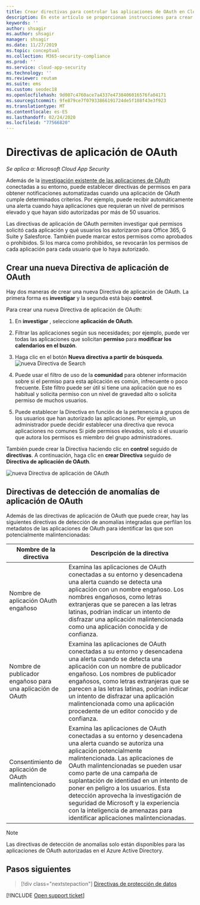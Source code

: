 ```yaml
---
title: Crear directivas para controlar las aplicaciones de OAuth en Cloud App Security
description: En este artículo se proporcionan instrucciones para crear y trabajar con directivas de permisos de la aplicación en Microsoft Cloud App Security.
keywords: ''
author: shsagir
ms.author: shsagir
manager: shsagir
ms.date: 11/27/2019
ms.topic: conceptual
ms.collection: M365-security-compliance
ms.prod: ''
ms.service: cloud-app-security
ms.technology: ''
ms.reviewer: reutam
ms.suite: ems
ms.custom: seodec18
ms.openlocfilehash: 9d007c4760ace7a4337e4738406016576fa04171
ms.sourcegitcommit: 9fe879ce7f07933866191724de5f108f43e3f923
ms.translationtype: MT
ms.contentlocale: es-ES
ms.lasthandoff: 02/24/2020
ms.locfileid: "77566820"
---
```

# <a name="oauth-app-policies"></a>Directivas de aplicación de OAuth

*Se aplica a: Microsoft Cloud App Security*

Además de la [investigación existente de las aplicaciones de OAuth](manage-app-permissions.md) conectadas a su entorno, puede establecer directivas de permisos en para obtener notificaciones automatizadas cuando una aplicación de OAuth cumple determinados criterios. Por ejemplo, puede recibir automáticamente una alerta cuando haya aplicaciones que requieran un nivel de permisos elevado y que hayan sido autorizadas por más de 50 usuarios.

Las directivas de aplicación de OAuth permiten investigar qué permisos solicitó cada aplicación y qué usuarios los autorizaron para Office 365, G Suite y Salesforce. También puede marcar estos permisos como aprobados o prohibidos. Si los marca como prohibidos, se revocarán los permisos de cada aplicación para cada usuario que lo haya autorizado.

## <a name="create-a-new-oauth-app-policy"></a>Crear una nueva Directiva de aplicación de OAuth

Hay dos maneras de crear una nueva Directiva de aplicación de OAuth. La primera forma es **investigar** y la segunda está bajo **control**.

Para crear una nueva Directiva de aplicación de OAuth:

1. En **investigar** , seleccione **aplicación de OAuth**.

1. Filtrar las aplicaciones según sus necesidades; por ejemplo, puede ver todas las aplicaciones que solicitan **permiso** para **modificar los calendarios en el buzón**.
1. Haga clic en el botón **Nueva directiva a partir de búsqueda**.
    ![nueva Directiva de Search](media/app-permissions-filter.png)
1. Puede usar el filtro de uso de la **comunidad** para obtener información sobre si el permiso para esta aplicación es común, infrecuente o poco frecuente. Este filtro puede ser útil si tiene una aplicación que no es habitual y solicita permiso con un nivel de gravedad alto o solicita permiso de muchos usuarios.
1. Puede establecer la Directiva en función de la pertenencia a grupos de los usuarios que han autorizado las aplicaciones. Por ejemplo, un administrador puede decidir establecer una directiva que revoca aplicaciones no comunes Si pide permisos elevados, solo si el usuario que autora los permisos es miembro del grupo administradores.

También puede crear la Directiva haciendo clic en **control** seguido de **directivas**. A continuación, haga clic en **crear Directiva** seguido de **Directiva de aplicación de OAuth**.

   ![nueva Directiva de aplicación de OAuth](media/app-permissions-policy.png)

## <a name="oauth-app-anomaly-detection-policies"></a>Directivas de detección de anomalías de aplicación de OAuth

Además de las directivas de aplicación de OAuth que puede crear, hay las siguientes directivas de detección de anomalías integradas que perfilan los metadatos de las aplicaciones de OAuth para identificar las que son potencialmente malintencionadas:

| Nombre de la directiva | Descripción de la directiva |
| --- | --- |
| Nombre de aplicación OAuth engañoso | Examina las aplicaciones de OAuth conectadas a su entorno y desencadena una alerta cuando se detecta una aplicación con un nombre engañoso. Los nombres engañosos, como letras extranjeras que se parecen a las letras latinas, podrían indicar un intento de disfrazar una aplicación malintencionada como una aplicación conocida y de confianza. |
| Nombre de publicador engañoso para una aplicación de OAuth | Examina las aplicaciones de OAuth conectadas a su entorno y desencadena una alerta cuando se detecta una aplicación con un nombre de publicador engañoso. Los nombres de publicador engañosos, como letras extranjeras que se parecen a las letras latinas, podrían indicar un intento de disfrazar una aplicación malintencionada como una aplicación procedente de un editor conocido y de confianza. |
| Consentimiento de aplicación de OAuth malintencionado | Examina las aplicaciones de OAuth conectadas a su entorno y desencadena una alerta cuando se autoriza una aplicación potencialmente malintencionada. Las aplicaciones de OAuth malintencionadas se pueden usar como parte de una campaña de suplantación de identidad en un intento de poner en peligro a los usuarios. Esta detección aprovecha la investigación de seguridad de Microsoft y la experiencia con la inteligencia de amenazas para identificar aplicaciones malintencionadas. |

<!--| Suspicious OAuth app name | Scans OAuth apps connected to your environment and triggers an alert when an app with a suspicious name is detected. Suspicious names, such as names of known apps published by unknown publishers, could indicate an attempt to disguise a malicious app as a known and trusted app. |
| Non-secure redirect URL is used by an OAuth app | Scans OAuth apps connected to your environment and triggers an alert when an app uses a non-secure redirect URL (for example, does not use the HTTPS protocol), which exposes sensitive data to interception. |-->

> [!NOTE]
> Las directivas de detección de anomalías solo están disponibles para las aplicaciones de OAuth autorizadas en el Azure Active Directory.

## <a name="next-steps"></a>Pasos siguientes

> [!div class="nextstepaction"]
> [Directivas de protección de datos](data-protection-policies.md)

[!INCLUDE [Open support ticket](includes/support.md)]
